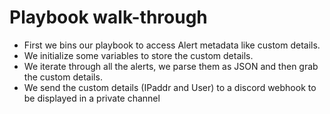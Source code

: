 # Playbook walk-through

- First we bins our playbook to access Alert metadata like custom details.
- We initialize some variables to store the custom details.
- We iterate through all the alerts, we parse them as JSON and then grab the custom details.
- We send the custom details (IPaddr and User) to a discord webhook to be displayed in a private channel


